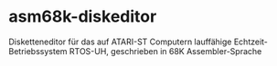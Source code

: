 # asm68k-diskeditor
Disketteneditor für das auf ATARI-ST Computern lauffähige Echtzeit-Betriebssystem RTOS-UH, geschrieben in 68K Assembler-Sprache 

